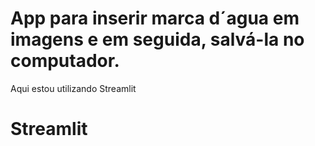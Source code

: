 # App para inserir marca d´agua em imagens e em seguida, salvá-la no computador. 
Aqui estou utilizando Streamlit 
# Streamlit
